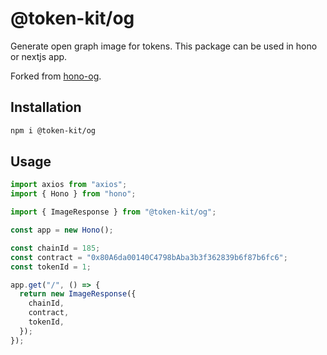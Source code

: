 # @token-kit/og

Generate open graph image for tokens. This package can be used in hono or nextjs app.

Forked from [hono-og](https://github.com/wevm/hono-og).

## Installation

```sh
npm i @token-kit/og
```

## Usage

```ts
import axios from "axios";
import { Hono } from "hono";

import { ImageResponse } from "@token-kit/og";

const app = new Hono();

const chainId = 185;
const contract = "0x80A6da00140C4798bAba3b3f362839b6f87b6fc6";
const tokenId = 1;

app.get("/", () => {
  return new ImageResponse({
    chainId,
    contract,
    tokenId,
  });
});
```
